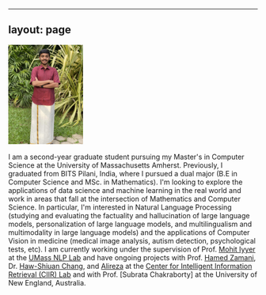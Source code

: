 
---

layout: page
---
<!-- ![Picture](docs/assets/IMG_0450.JPG) -->
<img src="docs/assets/IMG_3164.jpg" width="30%">


I am a second-year graduate student pursuing my Master's in Computer Science at the University of Massachusetts Amherst. Previously, I graduated from BITS Pilani, India, where I pursued a dual major (B.E in Computer Science and MSc. in Mathematics). I'm looking to explore the applications of data science and machine learning in the real world and work in areas that fall at the intersection of Mathematics and Computer Science. In particular, I'm interested in Natural Language Processing (studying and evaluating the factuality and hallucination of large language models, personalization of large language models, and multilingualism and multimodality in large language models) and the applications of Computer Vision in medicine (medical image analysis, autism detection, psychological tests, etc). I am currently working under the supervision of Prof. [Mohit Iyyer][mohit] at the [UMass NLP Lab][nlplab] and have ongoing projects with Prof. [Hamed Zamani][hamed], Dr. [Haw-Shiuan Chang][hsc], and [Alireza][alireza] at the [Center for Intelligent Information Retrieval (CIIR) Lab][CIIR] and with Prof. [Subrata Chakraborty] at the University of New England, Australia. 


[nlplab]: https://nlp.cs.umass.edu/
[mohit]: https://people.cs.umass.edu/~miyyer/
[hsc]: https://ken77921.github.io/ 
[hamed]: https://groups.cs.umass.edu/zamani/?_gl=1%2Ajpaw2l%2A_gcl_au%2AMTA4MjUyNTEyMS4xNzIzMDI2NTc0%2A_ga%2AMTc3MDAzNjE5Mi4xNjkxMTYwNDcy%2A_ga_21RLS0L7EB%2AMTcyNzIzMDIyMS4zMDMuMC4xNzI3MjMwMjIyLjAuMC4w
[CIIR]: https://ciir.cs.umass.edu/
[subrata]: https://www.une.edu.au/staff-profiles/science-and-technology/dr-subrata-chakraborty
[alireza]: https://alirezasalemi7.github.io/
